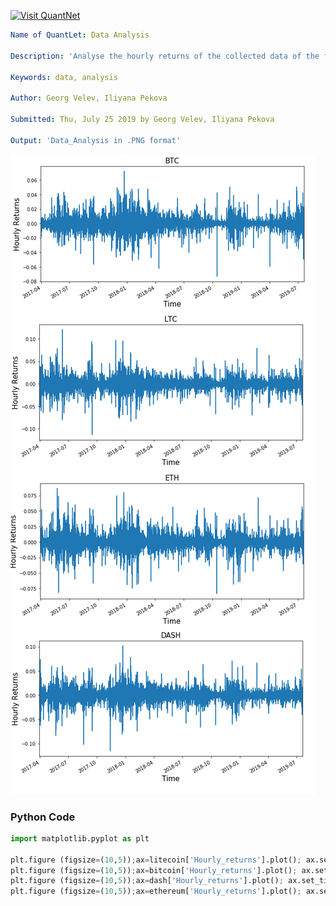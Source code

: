 [<img src="https://github.com/QuantLet/Styleguide-and-FAQ/blob/master/pictures/banner.png" width="888" alt="Visit QuantNet">](http://quantlet.de/)

```yaml
Name of QuantLet: Data Analysis

Description: 'Analyse the hourly returns of the collected data of the four coins.'

Keywords: data, analysis

Author: Georg Velev, Iliyana Pekova

Submitted: Thu, July 25 2019 by Georg Velev, Iliyana Pekova

Output: 'Data_Analysis in .PNG format'

```

![Picture1](Data_analysis.png)


### Python Code
```python
import matplotlib.pyplot as plt

plt.figure (figsize=(10,5));ax=litecoin['Hourly_returns'].plot(); ax.set_title('LTC', fontsize=15); ax.set_ylabel("Hourly Returns", fontsize=15);ax.set_xlabel("Time", fontsize=15)
plt.figure (figsize=(10,5));ax=bitcoin['Hourly_returns'].plot(); ax.set_title('BTC', fontsize=15); ax.set_ylabel("Hourly Returns", fontsize=15);ax.set_xlabel("Time", fontsize=15)
plt.figure (figsize=(10,5));ax=dash['Hourly_returns'].plot(); ax.set_title('DASH', fontsize=15); ax.set_ylabel("Hourly Returns", fontsize=15);ax.set_xlabel("Time", fontsize=15)
plt.figure (figsize=(10,5));ax=ethereum['Hourly_returns'].plot(); ax.set_title('ETH', fontsize=15); ax.set_ylabel("Hourly Returns", fontsize=15);ax.set_xlabel("Time", fontsize=15)
```

